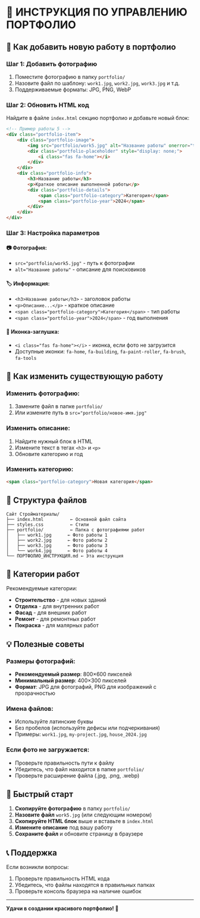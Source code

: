 # 📸 ИНСТРУКЦИЯ ПО УПРАВЛЕНИЮ ПОРТФОЛИО

## 🎯 Как добавить новую работу в портфолио

### Шаг 1: Добавить фотографию
1. Поместите фотографию в папку `portfolio/`
2. Назовите файл по шаблону: `work1.jpg`, `work2.jpg`, `work3.jpg` и т.д.
3. Поддерживаемые форматы: JPG, PNG, WebP

### Шаг 2: Обновить HTML код
Найдите в файле `index.html` секцию портфолио и добавьте новый блок:

```html
<!-- Пример работы 5 -->
<div class="portfolio-item">
    <div class="portfolio-image">
        <img src="portfolio/work5.jpg" alt="Название работы" onerror="this.style.display='none'; this.nextElementSibling.style.display='flex';">
        <div class="portfolio-placeholder" style="display: none;">
            <i class="fas fa-home"></i>
        </div>
    </div>
    <div class="portfolio-info">
        <h3>Название работы</h3>
        <p>Краткое описание выполненной работы</p>
        <div class="portfolio-details">
            <span class="portfolio-category">Категория</span>
            <span class="portfolio-year">2024</span>
        </div>
    </div>
</div>
```

### Шаг 3: Настройка параметров

#### 📷 Фотография:
- `src="portfolio/work5.jpg"` - путь к фотографии
- `alt="Название работы"` - описание для поисковиков

#### 🏷️ Информация:
- `<h3>Название работы</h3>` - заголовок работы
- `<p>Описание...</p>` - краткое описание
- `<span class="portfolio-category">Категория</span>` - тип работы
- `<span class="portfolio-year">2024</span>` - год выполнения

#### 🎨 Иконка-заглушка:
- `<i class="fas fa-home"></i>` - иконка, если фото не загрузится
- Доступные иконки: `fa-home`, `fa-building`, `fa-paint-roller`, `fa-brush`, `fa-tools`

## 🔧 Как изменить существующую работу

### Изменить фотографию:
1. Замените файл в папке `portfolio/`
2. Или измените путь в `src="portfolio/новое-имя.jpg"`

### Изменить описание:
1. Найдите нужный блок в HTML
2. Измените текст в тегах `<h3>` и `<p>`
3. Обновите категорию и год

### Изменить категорию:
```html
<span class="portfolio-category">Новая категория</span>
```

## 📁 Структура файлов

```
Сайт Стройматериалы/
├── index.html          ← Основной файл сайта
├── styles.css          ← Стили
├── portfolio/          ← Папка с фотографиями работ
│   ├── work1.jpg      ← Фото работы 1
│   ├── work2.jpg      ← Фото работы 2
│   ├── work3.jpg      ← Фото работы 3
│   └── work4.jpg      ← Фото работы 4
└── ПОРТФОЛИО_ИНСТРУКЦИЯ.md ← Эта инструкция
```

## 🎨 Категории работ

Рекомендуемые категории:
- **Строительство** - для новых зданий
- **Отделка** - для внутренних работ
- **Фасад** - для внешних работ
- **Ремонт** - для ремонтных работ
- **Покраска** - для малярных работ

## 💡 Полезные советы

### Размеры фотографий:
- **Рекомендуемый размер**: 800×600 пикселей
- **Минимальный размер**: 400×300 пикселей
- **Формат**: JPG для фотографий, PNG для изображений с прозрачностью

### Имена файлов:
- Используйте латинские буквы
- Без пробелов (используйте дефисы или подчеркивания)
- Примеры: `work1.jpg`, `my-project.jpg`, `house_2024.jpg`

### Если фото не загружается:
- Проверьте правильность пути к файлу
- Убедитесь, что файл находится в папке `portfolio/`
- Проверьте расширение файла (.jpg, .png, .webp)

## 🚀 Быстрый старт

1. **Скопируйте фотографию** в папку `portfolio/`
2. **Назовите файл** `work5.jpg` (или следующим номером)
3. **Скопируйте HTML блок** выше и вставьте в `index.html`
4. **Измените описание** под вашу работу
5. **Сохраните файл** и обновите страницу в браузере

## 📞 Поддержка

Если возникли вопросы:
1. Проверьте правильность HTML кода
2. Убедитесь, что файлы находятся в правильных папках
3. Проверьте консоль браузера на наличие ошибок

---

**Удачи в создании красивого портфолио! 🎉**

